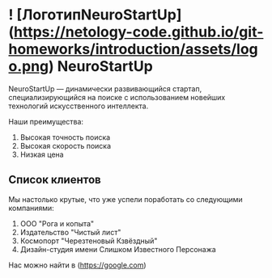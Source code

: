 # ! [ЛоготипNeuroStartUp] (https://netology-code.github.io/git-homeworks/introduction/assets/logo.png) NeuroStartUp
NeuroStartUp — динамически развивающийся стартап, специализирующийся на поиске с использованием новейших технологий искусственного интеллекта.

Наши преимущества:
1. Высокая точность поиска
2. Высокая скорость поиска
3. Низкая цена

## Список клиентов
Мы настолько крутые, что уже успели поработать со следующими компаниями:
1. ООО "Рога и копыта"
2. Издательство "Чистый лист"
3. Космопорт "Черезтеновый Кзвёздный"
4. Дизайн-студия имени Слишком Известного Персонажа

Нас можно найти в (https://google.com)